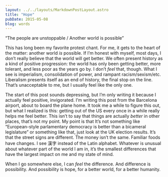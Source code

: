 ```yaml
---
layout: ../../layouts/MarkdownPostLayout.astro
title: "Hope"
pubDate: 2015-05-08
blog: words
---
```



“The people are unstoppable / Another world is possible”

This has long been my favorite protest chant. For me, it gets to the heart of the matter: another world *is* possible. If I’m honest with myself, most days, I don’t really believe that the world will get better. We often present history as a kind of positive progression: the world has only been getting better, more tolerant, and less poor as the years go by. I don’t *feel* that, though. What I see is imperialism, consolidation of power, and rampant racism/sexism/etc. Liberalism presents itself as an end of history, the final stop on the line. That’s unacceptable to me, but I usually feel like the only one.

The start of this post sounds depressing, but I’m only writing it because I actually feel positive, invigorated. I’m writing this post from the Barcelona airport, about to board the plane home. It took me a while to figure this out, but what I realized is this: getting out of the US every once in a while really helps me feel better. This isn’t to say that things are actually *better* in other places, that’s not my point. My point is that It’s not something like “European-style parlamentary democracy is better than a bicameral legislature” or something like that, just look at the UK election results. It’s that the street signs are different. The money isn’t the same. Familiar foods have changes. I see 漢字 instead of the Latin alphabet. Whatever is unusual about whatever part of the world I am in, it’s the smallest differences that have the largest impact on me and my state of mind.

When I go somewhere else, I can *feel* the difference. And difference is possibility. And possibility is hope, for a better world, for a better humanity.
